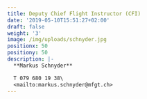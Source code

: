 ```yaml
---
title: Deputy Chief Flight Instructor (CFI)
date: '2019-05-10T15:51:27+02:00'
draft: false
weight: '3'
image: /img/uploads/schnyder.jpg
positionx: 50
positiony: 50
description: |-
  **Markus Schnyder**

  T 079 680 19 38\
  <mailto:markus.schnyder@mfgt.ch>
---
```


